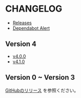 # CHANGELOG

- [Releases](https://github.com/approvers/MessageQuote/releases)  
- [Dependabot Alert](https://github.com/approvers/MessageQuote/security/dependabot)

## Version 4

- [v4.0.0](version4/v4.0.0.md)
- [v4.1.0](version4/v4.1.0.md)

## Version 0 ~ Version 3

[GitHubのリリース](https://github.com/approvers/MessageQuote/releases) を参照ください。

